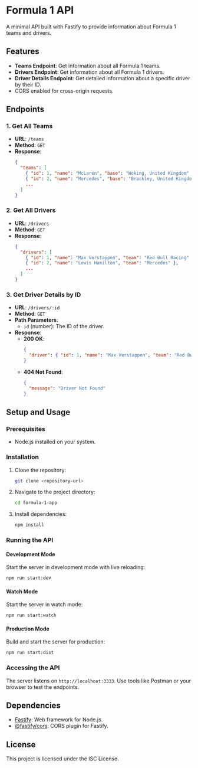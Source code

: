 # Formula 1 API

A minimal API built with Fastify to provide information about Formula 1 teams and drivers.

## Features

- **Teams Endpoint**: Get information about all Formula 1 teams.
- **Drivers Endpoint**: Get information about all Formula 1 drivers.
- **Driver Details Endpoint**: Get detailed information about a specific driver by their ID.
- CORS enabled for cross-origin requests.

## Endpoints

### 1. Get All Teams
- **URL**: `/teams`
- **Method**: `GET`
- **Response**:
  ```json
  {
    "teams": [
      { "id": 1, "name": "McLaren", "base": "Woking, United Kingdom" },
      { "id": 2, "name": "Mercedes", "base": "Brackley, United Kingdom" },
      ...
    ]
  }
  ```

### 2. Get All Drivers
- **URL**: `/drivers`
- **Method**: `GET`
- **Response**:
  ```json
  {
    "drivers": [
      { "id": 1, "name": "Max Verstappen", "team": "Red Bull Racing" },
      { "id": 2, "name": "Lewis Hamilton", "team": "Mercedes" },
      ...
    ]
  }
  ```

### 3. Get Driver Details by ID
- **URL**: `/drivers/:id`
- **Method**: `GET`
- **Path Parameters**:
  - `id` (number): The ID of the driver.
- **Response**:
  - **200 OK**:
    ```json
    {
      "driver": { "id": 1, "name": "Max Verstappen", "team": "Red Bull Racing" }
    }
    ```
  - **404 Not Found**:
    ```json
    {
      "message": "Driver Not Found"
    }
    ```

## Setup and Usage

### Prerequisites
- Node.js installed on your system.

### Installation
1. Clone the repository:
   ```bash
   git clone <repository-url>
   ```
2. Navigate to the project directory:
   ```bash
   cd formula-1-app
   ```
3. Install dependencies:
   ```bash
   npm install
   ```

### Running the API

#### Development Mode
Start the server in development mode with live reloading:
```bash
npm run start:dev
```

#### Watch Mode
Start the server in watch mode:
```bash
npm run start:watch
```

#### Production Mode
Build and start the server for production:
```bash
npm run start:dist
```

### Accessing the API
The server listens on `http://localhost:3333`. Use tools like Postman or your browser to test the endpoints.

## Dependencies
- [Fastify](https://www.fastify.io/): Web framework for Node.js.
- [@fastify/cors](https://github.com/fastify/fastify-cors): CORS plugin for Fastify.

## License
This project is licensed under the ISC License.

